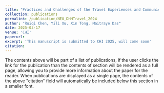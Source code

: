 ```yaml
---
title: "Practices and Challenges of the Travel Experiences and Communication of the Deaf and Hard of Hearing Community"
collection: publications
permalink: /publication/NEU_DHHTravel_2024
author: "Ruiqi Chen, Yili Xu, Xin Tong, Maitraye Das"
date: 2025-03-17
venue: 'CHI'
paperurl: 
excerpt: 'This manuscript is submitted to CHI 2025, will come soon'
citation: 
---
```


The contents above will be part of a list of publications, if the user clicks the link for the publication than the contents of section will be rendered as a full page, allowing you to provide more information about the paper for the reader. When publications are displayed as a single page, the contents of the above "citation" field will automatically be included below this section in a smaller font.
